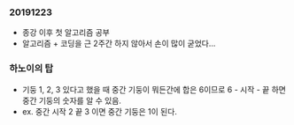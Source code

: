 ### 20191223 
* 종강 이후 첫 알고리즘 공부 
* 알고리즘 + 코딩을 근 2주간 하지 않아서 손이 많이 굳었다... 

### 하노이의 탑 

* 기둥 1, 2, 3 있다고 했을 때 중간 기둥이 뭐든간에 합은 6이므로 6 - 시작 - 끝 하면 중간 기둥의 숫자를 알 수 있음. 
* ex. 중간 시작 2 끝 3 이면 중간 기둥은 1이 된다. 

